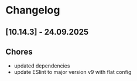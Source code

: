 # Changelog

## \[10.14.3\] - 24.09.2025

## Chores

- updated dependencies
- update ESlint to major version v9 with flat config
